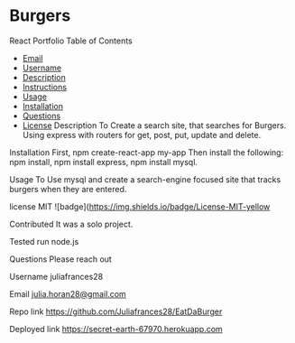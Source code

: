 # Burgers

React Portfolio
Table of Contents
 * [Email](#Email)
 * [Username](#Username)
 * [Description](#Description)
 * [Instructions](#Instructions)
 * [Usage](#Usage)
 * [Installation](#Installation)
 * [Questions](#Questions)
 * [License](#License)
Description
To Create a search site, that searches for Burgers. Using express with routers for get, post, put, update and delete. 

Installation
First, npm create-react-app my-app Then install the following: npm install, npm install express, npm install mysql. 

Usage
To Use mysql and create a search-engine focused site that tracks burgers when they are entered. 

license
MIT ![badge](https://img.shields.io/badge/License-MIT-yellow

Contributed
It was a solo project.

Tested
run node.js

Questions
Please reach out

Username
juliafrances28

Email
julia.horan28@gmail.com

Repo link
https://github.com/Juliafrances28/EatDaBurger

Deployed link
https://secret-earth-67970.herokuapp.com
